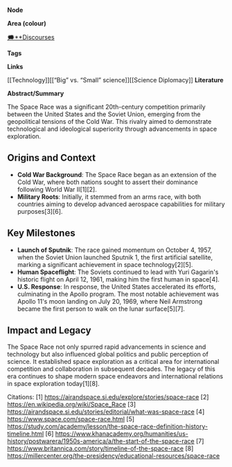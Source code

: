 **Node**

**Area (colour)**

[🗯️**Discourses](https://lean-sphynx-49b.notion.site/Discourses-ab06ed1436054e5b9bf0c0af92149114?pvs=21)

**Tags**

  

**Links**

[[Technology]][[“Big” vs. “Small” science]][[Science Diplomacy]]
**Literature**

**Abstract/Summary**

The Space Race was a significant 20th-century competition primarily between the United States and the Soviet Union, emerging from the geopolitical tensions of the Cold War. This rivalry aimed to demonstrate technological and ideological superiority through advancements in space exploration.

## Origins and Context
- **Cold War Background**: The Space Race began as an extension of the Cold War, where both nations sought to assert their dominance following World War II[1][2].
- **Military Roots**: Initially, it stemmed from an arms race, with both countries aiming to develop advanced aerospace capabilities for military purposes[3][6].

## Key Milestones
- **Launch of Sputnik**: The race gained momentum on October 4, 1957, when the Soviet Union launched Sputnik 1, the first artificial satellite, marking a significant achievement in space technology[2][5].
- **Human Spaceflight**: The Soviets continued to lead with Yuri Gagarin's historic flight on April 12, 1961, making him the first human in space[4].
- **U.S. Response**: In response, the United States accelerated its efforts, culminating in the Apollo program. The most notable achievement was Apollo 11's moon landing on July 20, 1969, where Neil Armstrong became the first person to walk on the lunar surface[5][7].

## Impact and Legacy
The Space Race not only spurred rapid advancements in science and technology but also influenced global politics and public perception of science. It established space exploration as a critical area for international competition and collaboration in subsequent decades. The legacy of this era continues to shape modern space endeavors and international relations in space exploration today[1][8].

Citations:
[1] https://airandspace.si.edu/explore/stories/space-race
[2] https://en.wikipedia.org/wiki/Space_Race
[3] https://airandspace.si.edu/stories/editorial/what-was-space-race
[4] https://www.space.com/space-race.html
[5] https://study.com/academy/lesson/the-space-race-definition-history-timeline.html
[6] https://www.khanacademy.org/humanities/us-history/postwarera/1950s-america/a/the-start-of-the-space-race
[7] https://www.britannica.com/story/timeline-of-the-space-race
[8] https://millercenter.org/the-presidency/educational-resources/space-race
